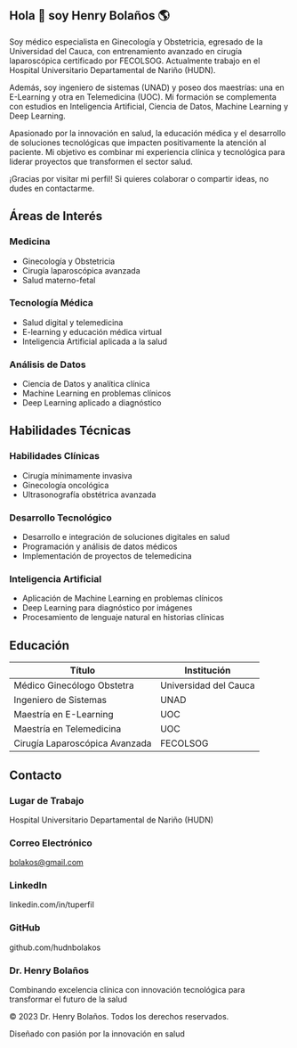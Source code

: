 ## Hola 👋 soy Henry Bolaños 🌎

<!--
**hudnbolakos/hudnbolakos** is a ✨ _special_ ✨ repository because its `README.md` (this file) appears on your GitHub profile.

Here are some ideas to get you started:

- 🔭 I’m currently working on ...
- 🌱 I’m currently learning ...
- 👯 I’m looking to collaborate on ...
- 🤔 I’m looking for help with ...
- 💬 Ask me about ...
- 📫 How to reach me: ...
- 😄 Pronouns: ...
- ⚡ Fun fact: ...
-->

 <p>Soy médico especialista en <span class="highlight">Ginecología y Obstetricia</span>, egresado de la Universidad del Cauca, con entrenamiento avanzado en cirugía laparoscópica certificado por FECOLSOG. Actualmente trabajo en el Hospital Universitario Departamental de Nariño (HUDN).</p>

<p>Además, soy <span class="highlight">ingeniero de sistemas (UNAD)</span> y poseo dos maestrías: una en <span class="highlight">E-Learning</span> y otra en <span class="highlight">Telemedicina (UOC)</span>. Mi formación se complementa con estudios en Inteligencia Artificial, Ciencia de Datos, Machine Learning y Deep Learning.</p>

<p>Apasionado por la <span class="highlight">innovación en salud</span>, la educación médica y el desarrollo de soluciones tecnológicas que impacten positivamente la atención al paciente. Mi objetivo es combinar mi experiencia clínica y tecnológica para liderar proyectos que transformen el sector salud.</p>

<p>¡Gracias por visitar mi perfil! Si quieres colaborar o compartir ideas, no dudes en contactarme.</p>

  

<h2>Áreas de Interés</h2>
    
<h3><i class="fas fa-heartbeat"></i> Medicina</h3>
    <ul class="skill-list">
        <li>Ginecología y Obstetricia</li>
        <li>Cirugía laparoscópica avanzada</li>
        <li>Salud materno-fetal</li>
    </ul>


<h3><i class="fas fa-laptop-medical"></i> Tecnología Médica</h3>
    <ul class="skill-list">
        <li>Salud digital y telemedicina</li>
        <li>E-learning y educación médica virtual</li>
        <li>Inteligencia Artificial aplicada a la salud</li>
    </ul>

<h3><i class="fas fa-chart-line"></i> Análisis de Datos</h3>
    <ul class="skill-list">
        <li>Ciencia de Datos y analítica clínica</li>
        <li>Machine Learning en problemas clínicos</li>
        <li>Deep Learning aplicado a diagnóstico</li>
    </ul>


<h2>Habilidades Técnicas</h2>
    <h3><i class="fas fa-user-md"></i> Habilidades Clínicas</h3>
    <ul class="skill-list">
        <li>Cirugía mínimamente invasiva</li>
        <li>Ginecología oncológica</li>
        <li>Ultrasonografía obstétrica avanzada</li>
    </ul>

             
<h3><i class="fas fa-code"></i> Desarrollo Tecnológico</h3>
    <ul class="skill-list">
        <li>Desarrollo e integración de soluciones digitales en salud</li>
        <li>Programación y análisis de datos médicos</li>
        <li>Implementación de proyectos de telemedicina</li>
   </ul>
                
<h3><i class="fas fa-brain"></i> Inteligencia Artificial</h3>
    <ul class="skill-list">
        <li>Aplicación de Machine Learning en problemas clínicos</li>
        <li>Deep Learning para diagnóstico por imágenes</li>
        <li>Procesamiento de lenguaje natural en historias clínicas</li>
    </ul>

        
<h2>Educación</h2>
            <table class="education-table">
                <thead>
                    <tr>
                        <th>Título</th>
                        <th>Institución</th>
                    </tr>
                </thead>
                <tbody>
                    <tr>
                        <td><i class="fas fa-graduation-cap"></i> Médico Ginecólogo Obstetra</td>
                        <td>Universidad del Cauca</td>
                    </tr>
                    <tr>
                        <td><i class="fas fa-laptop-code"></i> Ingeniero de Sistemas</td>
                        <td>UNAD</td>
                    </tr>
                    <tr>
                        <td><i class="fas fa-graduation-cap"></i> Maestría en E-Learning</td>
                        <td>UOC</td>
                    </tr>
                    <tr>
                        <td><i class="fas fa-graduation-cap"></i> Maestría en Telemedicina</td>
                        <td>UOC</td>
                    </tr>
                    <tr>
                        <td><i class="fas fa-certificate"></i> Cirugía Laparoscópica Avanzada</td>
                        <td>FECOLSOG</td>
                    </tr>
                </tbody>
            </table>


<h2>Contacto</h2>
   <i class="fas fa-hospital"></i>
   <h3>Lugar de Trabajo</h3>
      <p>Hospital Universitario Departamental de Nariño (HUDN)</p>

   <i class="fas fa-envelope"></i>
    <h3>Correo Electrónico</h3>
    <p>bolakos@gmail.com</p>
                
<i class="fab fa-linkedin"></i>
    <h3>LinkedIn</h3>
    <p>linkedin.com/in/tuperfil</p>

<i class="fab fa-github"></i>
    <h3>GitHub</h3>
    <p>github.com/hudnbolakos</p>

<footer>
    <h3>Dr. Henry Bolaños</h3>
    <p>Combinando excelencia clínica con innovación tecnológica para transformar el futuro de la salud</p>
    <a href="#"><i class="fab fa-linkedin-in"></i></a>
    <a href="#"><i class="fab fa-github"></i></a>
    <a href="#"><i class="fab fa-twitter"></i></a>
    <a href="#"><i class="fab fa-researchgate"></i></a>                
    <p>&copy; 2023 Dr. Henry Bolaños. Todos los derechos reservados.</p>
    <p>Diseñado con pasión por la innovación en salud</p>
</footer>
    
